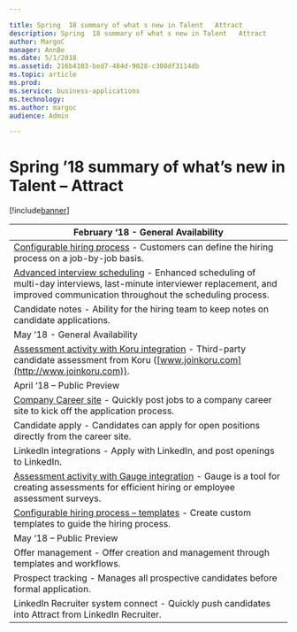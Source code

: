 ```yaml
---

title: Spring  18 summary of what s new in Talent   Attract
description: Spring  18 summary of what s new in Talent   Attract
author: MargoC
manager: AnnBe
ms.date: 5/1/2018
ms.assetid: 216b4103-bed7-484d-9028-c308df3114db
ms.topic: article
ms.prod: 
ms.service: business-applications
ms.technology: 
ms.author: margoc
audience: Admin

---
```

#  Spring ’18 summary of what’s new in Talent – Attract




[!include[banner](../../../includes/banner.md)]

| February ‘18 - General Availability                                                                                                                                                                                  |
|----------------------------------------------------------------------------------------------------------------------------------------------------------------------------------------------------------------------|
| [Configurable hiring process](whats-new-talent-attract.md) - Customers can define the hiring process on a job-by-job basis.                                                                                      |
| [Advanced interview scheduling](advanced-interview-scheduling.md) - Enhanced scheduling of multi-day interviews, last-minute interviewer replacement, and improved communication throughout the scheduling process. |
| Candidate notes - Ability for the hiring team to keep notes on candidate applications.                                                                                                                               |
| May ‘18 - General Availability                                                                                                                                                                                       |
| [Assessment activity with Koru integration](assessment-activities) - Third-party candidate assessment from Koru ([www.joinkoru.com](http://www.joinkoru.com)).                                                                      |
| April ‘18 – Public Preview                                                                                                                                                                                           |
| [Company Career site](company-career-site-public-preview.md) - Quickly post jobs to a company career site to kick off the application process.                                                                                     |
| Candidate apply - Candidates can apply for open positions directly from the career site.                                                                                                                             |
| LinkedIn integrations - Apply with LinkedIn, and post openings to LinkedIn.                                                                                                                                          |
| [Assessment activity with Gauge integration](assessment-activities/gauge-public-preview.md) - Gauge is a tool for creating assessments for efficient hiring or employee assessment surveys.                                               |
| [Configurable hiring process – templates](whats-new-talent-attract.md) - Create custom templates to guide the hiring process.                                                                                    |
| May ‘18 – Public Preview                                                                                                                                                                                             |
| Offer management - Offer creation and management through templates and workflows.                                                                                                                                    |
| Prospect tracking - Manages all prospective candidates before formal application.                                                                                                                                    |
| LinkedIn Recruiter system connect - Quickly push candidates into Attract from LinkedIn Recruiter.                                                                                                                    |


